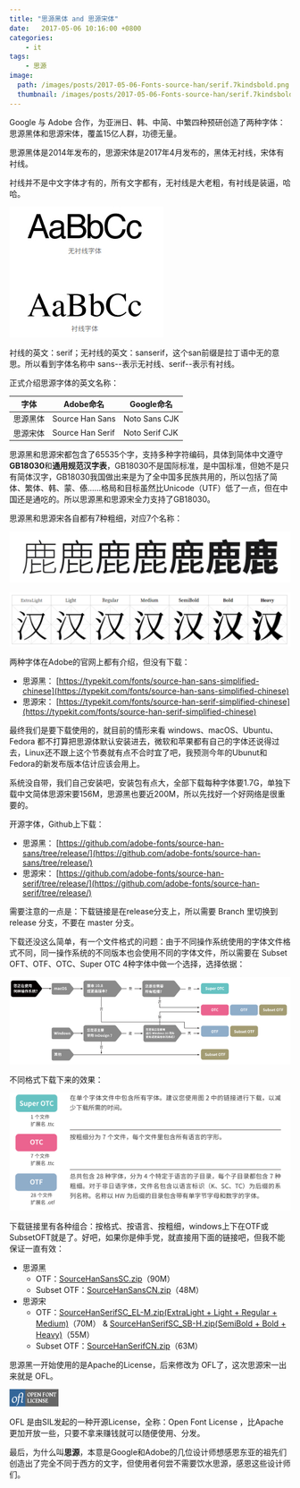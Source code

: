 ```yaml
---
title: "思源黑体 and 思源宋体"
date:   2017-05-06 10:16:00 +0800
categories: 
    - it
tags:
    - 思源
image: 
  path: /images/posts/2017-05-06-Fonts-source-han/serif.7kindsbold.png
  thumbnail: /images/posts/2017-05-06-Fonts-source-han/serif.7kindsbold.png
---
```


Google 与 Adobe 合作，为亚洲日、韩、中简、中繁四种预研创造了两种字体：思源黑体和思源宋体，覆盖15亿人群，功德无量。

思源黑体是2014年发布的，思源宋体是2017年4月发布的，黑体无衬线，宋体有衬线。

衬线并不是中文字体才有的，所有文字都有，无衬线是大老粗，有衬线是装逼，哈哈。

![](/images/posts/2017-05-06-Fonts-source-han/serif.and.sanserif.png)

衬线的英文：serif；无衬线的英文：sanserif，这个san前缀是拉丁语中无的意思。所以看到字体名称中 sans--表示无衬线、serif--表示有衬线。

正式介绍思源字体的英文名称：

|字体|Adobe命名|Google命名|
|----|---------|----------|
|思源黑体|Source Han Sans|Noto Sans CJK|
|思源宋体|Source Han Serif|Noto Serif CJK|

思源黑和思源宋都包含了65535个字，支持多种字符编码，具体到简体中文遵守**GB18030**和**通用规范汉字表**，GB18030不是国际标准，是中国标准，但她不是只有简体汉字，GB18030我国做出来是为了全中国多民族共用的，所以包括了简体、繁体、韩、蒙、傣……格局和目标虽然比Unicode（UTF）低了一点，但在中国还是通吃的。所以思源黑和思源宋全力支持了GB18030。

思源黑和思源宋各自都有7种粗细，对应7个名称：

![](/images/posts/2017-05-06-Fonts-source-han/sanserif.7kindsbold.png)

![](/images/posts/2017-05-06-Fonts-source-han/serif.7kindsbold.png)

两种字体在Adobe的官网上都有介绍，但没有下载：

* 思源黑： [https://typekit.com/fonts/source-han-sans-simplified-chinese](https://typekit.com/fonts/source-han-sans-simplified-chinese)
* 思源宋： [https://typekit.com/fonts/source-han-serif-simplified-chinese](https://typekit.com/fonts/source-han-serif-simplified-chinese)

最终我们是要下载使用的，就目前的情形来看 windows、macOS、Ubuntu、Fedora 都不打算把思源体默认安装进去，微软和苹果都有自己的字体还说得过去，Linux还不跟上这个节奏就有点不合时宜了吧，我预测今年的Ubunut和Fedora的新发布版本估计应该会用上。

系统没自带，我们自己安装吧，安装包有点大，全部下载每种字体要1.7G，单独下载中文简体思源宋要156M，思源黑也要近200M，所以先找好一个好网络是很重要的。

开源字体，Github上下载： 

* 思源黑： [https://github.com/adobe-fonts/source-han-sans/tree/release/](https://github.com/adobe-fonts/source-han-sans/tree/release/)
* 思源宋： [https://github.com/adobe-fonts/source-han-serif/tree/release/](https://github.com/adobe-fonts/source-han-serif/tree/release/)

需要注意的一点是：下载链接是在release分支上，所以需要 Branch 里切换到 release 分支，不要在 master 分支。

下载还没这么简单，有一个文件格式的问题：由于不同操作系统使用的字体文件格式不同，同一操作系统的不同版本也会使用不同的字体文件，所以需要在 Subset OFT、OTF、OTC、Super OTC 4种字体中做一个选择，选择依据：

![](/images/posts/2017-05-06-Fonts-source-han/select.filetype.png)

不同格式下载下来的效果：

![](/images/posts/2017-05-06-Fonts-source-han/otf.otc.png)

下载链接里有各种组合：按格式、按语言、按粗细，windows上下在OTF或SubsetOFT就是了。好吧，如果你是伸手党，就直接用下面的链接吧，但我不能保证一直有效：

* 思源黑
    - OTF：[SourceHanSansSC.zip](https://github.com/adobe-fonts/source-han-sans/raw/release/OTF/SourceHanSansSC.zip)（90M）
    - Subset OTF：[SourceHanSansCN.zip](https://github.com/adobe-fonts/source-han-sans/raw/release/SubsetOTF/SourceHanSansCN.zip)（48M）
* 思源宋
    - OTF：[SourceHanSerifSC_EL-M.zip(ExtraLight + Light + Regular + Medium)](https://github.com/adobe-fonts/source-han-serif/raw/release/OTF/SourceHanSerifSC_EL-M.zip)（70M） & [SourceHanSerifSC_SB-H.zip(SemiBold + Bold + Heavy)](https://github.com/adobe-fonts/source-han-serif/raw/release/OTF/SourceHanSerifSC_SB-H.zip)（55M）
    - Subset OTF：[SourceHanSerifCN.zip](https://github.com/adobe-fonts/source-han-serif/raw/release/SubsetOTF/SourceHanSerifCN.zip)（63M）

思源黑一开始使用的是Apache的License，后来修改为 OFL了，这次思源宋一出来就是 OFL。

![](/images/posts/2017-05-06-Fonts-source-han/OFLLogoRectColor.png)

OFL 是由SIL发起的一种开源License，全称：Open Font License ，比Apache更加开放一些，只要不拿来赚钱就可以随便使用、分发。

最后，为什么叫**思源**，本意是Google和Adobe的几位设计师想感恩东亚的祖先们创造出了完全不同于西方的文字，但使用者何尝不需要饮水思源，感恩这些设计师们。